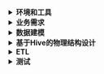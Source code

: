 <details>
<summary><strong>环境和工具</strong></summary>
  
### 开发与设计工具
- **ER/Studio**：用于数据建模和设计。
- **Java 8**：整个数据处理（包括Hadoop和Hive）都建立在Java 8上。
### 数据处理和存储
- **Hadoop 3.3.6**：作为基础数据处理框架，单机伪分布式部署。
- **Hive 3.1.2**：用于数据仓库的构建和管理，在Hadoop之上操作。
- **PostgreSQL 15.5**：作为元数据存储数据库，确保其版本为15.5以保证兼容性和性能。
### 系统环境
- **CentOS 7**：操作系统环境，项目在CentOS 7上进行开发和测试。
- **硬件**：4vCPU和16GiB RAM。

</details>

<details>
<summary><strong>业务需求</strong></summary>
  
#### 销售分析：
1. **月度销售趋势**：
   - 从每天的销售事实数据中汇总月度销售额和数量，以识别2023年3月、4月和5月每月的销售趋势。
   - 计算每月的总销售额、平均销售额以及总销售量。

2. **产品销售细分**：
   - 按产品ID和名称分组，计算每个产品在2023年3月至5月的总销售量和总销售额。

#### 店铺分析：
1. **店铺销售性能**：
   - 对每个店铺的销售额和销售量进行汇总，以确定2023年3月至5月每家店铺的销售绩效。
   - 分析各店铺的销售数据，了解每家店铺的客流量和客单价表现。

2. **地区销售比较**：
   - 将销售数据按店铺所在的城市和省份进行分段，分析2023年3月至5月期间不同地区的销售情况。
   - 基于地区销售数据，评估区域市场的饱和度和市场份额。

#### 财务指标：
1. **利润分析**：
   - 计算每个店铺和每个产品类别的利润率，将销售收入与相关成本（如采购成本、运营成本）进行比较。
   - 对2023年3月至5月的数据进行分析，确定最具利润潜力的店铺和产品。

#### 产品类别分析：
1. **类别销售动态**：
   - 按类别对产品销售额和数量进行汇总，评估2023年3月至5月各类别产品的市场表现。
   - 分析类别销售数据来识别消费者偏好的变化和市场趋势。

#### 供应商分析：
1. **供应商绩效评估**：
   - 根据供应商提供的产品销售数据，分析2023年3月至5月各供应商的绩效。
   - 通过供应商产品的销售数据来评估供应链效率和供应商可靠性。

</details>


<details>
  <summary><strong>数据建模</strong></summary>

## 数据建模策略
在本项目中，数据仓库的设计采用了维度模型，这一策略遵循了《数据仓库工具箱》中的推荐做法。维度模型是理解业务过程、促进数据分析和支持决策制定的强有力工具。以下是建模过程的核心步骤概览：

### 数据集
- **销售数据：** 事务ID、日期和时间、商店ID、产品ID、数量、单价、总金额、付款方式、客户ID
- **产品数据：** 产品ID、名称、类别、子类别、供应商ID、成本、产品规格、评级和评论。
- **客户数据:** 客户ID、姓名、城市、省、年龄、性别、联系方式、注册日期。
- **供应商数据:** 供应商ID、名称、联系信息、产品范围、绩效指标。
- **商店数据:** 店铺ID、位置、规模、类型(城市，郊区，农村)、营业时间。

### 业务过程与数据粒度
- **业务过程选择**：我们将销售流程置于核心，这是因为它直接关联到公司的收入和市场表现。
- **数据粒度确定**：数据模型的粒度被设定为事务级别，确保每笔销售交易的细节都能被精确捕获，以便进行深入的数据分析。

### 维度定义
- **产品维度**：涵盖了产品的核心属性，包括**产品ID**、**名称**、**类别**、**子类别**、**供应商ID**、**产品规格**、**评级**和**评论**。由于产品成本主要用于计算利润，所以在产品维度中将不作为主要属性。
- **客户维度**：包含**客户ID**、**年龄**、**城市**、**省份**、**性别**和**注册日期**。客户姓名和联系方式对业务分析没有实质帮助，且涉及用户隐私，所以该属性不作为维度属性。
- **商店维度**：**店铺ID**、**位置**、**规模**、**类型**、**营业时间**。
- **时间维度**：构建了一个全面的时间框架，从日期键到具体的时间单位如日、月、年和季度。
- **供应商维度**：**供应商ID**、**名称**、**联系信息**、**产品范围**和**绩效指标**。
- **付款方式维度**：作为退化维度，简化了付款方式信息的记录。

### 事实表确定
- **销售事实**：综合了各维度的关键数据点，包括**事务ID**、**商店ID**、**产品ID**、**客户ID**、**日期ID**、**付款方式**，以及关键的财务指标，如**数量**、**成本**、**单价**和**总价**，为分析提供了必要的量度。

## 逻辑模型图
以下是本项目数据仓库设计的逻辑模型图，它展示了不同数据实体之间的关系，包括事实表和各个维度表的链接：
![逻辑模型图](/src/model/logical.png)

</details>

<details>
  <summary><strong>基于Hive的物理结构设计</strong></summary>

### 分区策略
- 鉴于查询主要关注月度销售数据，事实表将按月进行分区。

### 存储格式
- 选择ORC列式存储格式，它提供了高效的压缩和性能，支持快速的数据检索和分析。

### Hive表结构定义

##### 店铺维度表（`store_dim`）
```sql
CREATE TABLE IF NOT EXISTS retail.store_dim(
    store_id CHAR(4),
    location VARCHAR(20) NOT NULL,
    province VARCHAR(20) NOT NULL,
    size VARCHAR(6) CHECK (size IN ('Large', 'Medium', 'Small')),
    type VARCHAR(8) CHECK (type IN ('Urban', 'Suburban', 'Rural')),
    operating_hours CHAR(11),
    PRIMARY KEY (store_id) DISABLE NOVALIDATE
)
STORED AS ORC
TBLPROPERTIES ('transactional'='true');
```

##### 客户维度表（`customer_dim`）
```sql
CREATE TABLE IF NOT EXISTS retail.customer_dim(
    customer_id CHAR(6),
    city VARCHAR(20) NOT NULL,
    province VARCHAR(20) NOT NULL,
    gender VARCHAR(6) CHECK (gender IN ('male', 'female')),
    registration DATE,
    PRIMARY KEY (customer_id) DISABLE NOVALIDATE
)
STORED AS ORC
TBLPROPERTIES ('transactional'='true');
```

##### 供应商维度表（`supplier_dim`）
```sql
CREATE TABLE IF NOT EXISTS retail.supplier_dim(
    supplier_id VARCHAR(6),
    name STRING,
    contact_info STRING,
    product_range STRING,
    performance_metrics VARCHAR(20),
    PRIMARY KEY (supplier_id) DISABLE NOVALIDATE
)
STORED AS ORC
TBLPROPERTIES ('transactional'='true');
```

##### 产品维度表（`product_dim`）
```sql
CREATE TABLE IF NOT EXISTS retail.product_dim(
    product_id CHAR(6),
    name STRING NOT NULL,
    category VARCHAR(20) NOT NULL,
    subcategory VARCHAR(20) NOT NULL,
    supplier_id VARCHAR(6),
    product_specifications STRING,
    ratings FLOAT,
    reviews STRING,
    PRIMARY KEY (product_id) DISABLE NOVALIDATE,
    FOREIGN KEY (supplier_id) REFERENCES supplier_dim(supplier_id) DISABLE NOVALIDATE
)
STORED AS ORC
TBLPROPERTIES ('transactional'='true');
```

##### 时间维度表（`date_dim`）
```sql
CREATE TABLE IF NOT EXISTS retail.date_dim(
    date_key INT,
    full_date DATE,
    dayofmonth SMALLINT,
    dayofweek SMALLINT,
    month SMALLINT,
    year SMALLINT,
    quarter SMALLINT,
    PRIMARY KEY (date_key) DISABLE NOVALIDATE
)
STORED AS ORC
TBLPROPERTIES ('transactional'='true');
```

##### 销售事实表（`sales_fact`）
```sql
CREATE TABLE IF NOT EXISTS retail.sales_fact(
    transaction_id CHAR(7),
    store_id CHAR(4),
    product_id CHAR(6),
    customer_id CHAR(6),
    date_key INT,
    payment_method VARCHAR(15) CHECK (payment_method IN ('Debit Card', 'Cash', 'Gift Card', 'Credit Card', 'WeChat Pay', 'Alipay')),
    quantity SMALLINT,
    cost FLOAT,
    unit_price FLOAT,
    total_amount FLOAT,
    PRIMARY KEY (transaction_id) DISABLE NOVALIDATE,
    FOREIGN KEY (store_id) REFERENCES store_dim(store_id) DISABLE NOVALIDATE,
    FOREIGN KEY (product_id) REFERENCES product_dim(product_id) DISABLE NOVALIDATE,
    FOREIGN KEY (customer_id) REFERENCES customer_dim(customer_id) DISABLE NOVALIDATE,
    FOREIGN KEY (date_key) REFERENCES date_dim(date_key) DISABLE NOVALIDATE
)
PARTITIONED BY (year SMALLINT,month SMALLINT)
STORED AS ORC
TBLPROPERTIES ('transactional'='true');
```

### 物化视图定义
通过定义物化视图可以预计算并存储查询结果，使得在后续的查询中，优化器能够利用其定义语义自动使用物化视图重写传入查询，从而加快查询执行。
基于业务需求考虑建立以下物化视图：

##### 月度销售
```sql
CREATE MATERIALIZED VIEW IF NOT EXISTS retail.monthly_sales_summary
AS
  SELECT
        year,
        month,
        sum(total_amount) as total_sales,
        avg(total_amount) as avg_sales,
        sum(quantity) as total_quantity
  FROM sales_fact
  WHERE year = 2023 AND month in (3, 4, 5)
  GROUP BY year, month;
```

##### 产品销售
```sql
CREATE MATERIALIZED VIEW IF NOT EXISTS retail.product_sales_summary
AS
  SELECT
        sf.product_id,
        pd.name,
        sum(sf.quantity) as total_quantity,
        sum(sf.total_amount) as total_sales
  FROM
        sales_fact sf
        inner join product_dim pd
        on sf.product_id = pd.product_id
  WHERE year = 2023 AND month in (3,4,5)
  GROUP BY sf.product_id, pd.name;
```

##### 店铺销售
```sql
CREATE MATERIALIZED VIEW IF NOT EXISTS retail.store_sales_performance
AS
  SELECT
        store_id,
        sum(total_amount) as total_sales,
        sum(quantity) as total_quantity
  FROM sales_fact
  WHERE year = 2023 AND month in (3,4,5)
  GROUP BY store_id;
```

##### 地区销售
```sql
CREATE MATERIALIZED VIEW IF NOT EXISTS retail.regional_sales_comparison
AS
  SELECT
        sd.province,
        sd.location,
        sum(sf.total_amount) as total_sales,
        sum(sf.quantity) as total_quantity
  FROM
        sales_fact sf
        inner join store_dim sd
        on sf.store_id = sd.store_id
  WHERE year = 2023 AND month in (3,4,5)
  GROUP BY sd.province, sd.location;
```
##### 店铺利润分析
```sql
CREATE MATERIALIZED VIEW IF NOT EXISTS retail.profit_analysis_by_store
AS
  SELECT
        store_id,
        sum(total_amount) as total_sales,
        sum(cost) as total_cost,
        (sum(total_amount) - sum(cost)) / sum(total_amount) * 100 as profit_margin_percentage
  FROM sales_fact
  GROUP BY store_id;
```

##### 产品类别利润分析
```sql
CREATE MATERIALIZED VIEW IF NOT EXISTS retail.profit_analysis_by_category
AS
  SELECT
        pd.category,
        sum(sf.total_amount) as total_sales,
        sum(sf.cost) as total_cost,
        (sum(sf.total_amount) - sum(sf.cost)) / sum(sf.total_amount) * 100 as profit_margin_percentage
  FROM
        sales_fact sf
        inner join product_dim pd
        on sf.product_id = pd.product_id
  GROUP BY pd.category;
```
##### 产品类别销售
```sql
CREATE MATERIALIZED VIEW IF NOT EXISTS retail.category_sales_dynamics
AS
  SELECT
        pd.category,
        sum(sf.total_amount) as total_sales,
        sum(sf.quantity) as total_quantity
  FROM
        sales_fact sf
        inner join product_dim pd
        on sf.product_id = pd.product_id
  WHERE year = 2023 AND month in (3,4,5)
  GROUP BY pd.category;
```
##### 供应商绩效
```sql
CREATE MATERIALIZED VIEW IF NOT EXISTS retail.supplier_performance
AS
  SELECT
        pd.supplier_id,
        sum(sf.total_amount) as total_sales,
        sum(sf.quantity) as total_quantity
  FROM
        sales_fact sf
        inner join product_dim pd
        on sf.product_id = pd.product_id
  WHERE year = 2023 AND month in (3,4,5)
  GROUP BY pd.supplier_id;
```

</details>

<details>
<summary><strong>ETL</strong></summary>

</details>


</details>

<details>
<summary><strong>测试</strong></summary>

</details>







